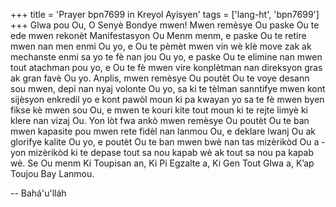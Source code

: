 +++
title = 'Prayer bpn7699 in Kreyol Ayisyen'
tags = ['lang-ht', 'bpn7699']
+++
Glwa pou Ou, O Senyè Bondye mwen! Mwen remèsye Ou paske Ou te ede mwen rekonèt Manifestasyon Ou Menm menm, e paske Ou te retire mwen nan men enmi Ou yo, e Ou te pèmèt mwen vin wè klè move zak ak mechanste enmi sa yo te fè nan jou Ou yo, e paske Ou te elimine nan mwen tout atachman pou yo, e Ou te fè mwen vire konplètman nan direksyon gras ak gran favè Ou yo. Anplis, mwen remèsye Ou poutèt Ou te voye desann sou mwen, depi nan nyaj volonte Ou yo, sa ki te tèlman sanntifye mwen kont sijèsyon enkredil yo e kont pawòl moun ki pa kwayan yo sa te fè mwen byen fikse kè mwen sou Ou, e mwen te kouri kite tout moun ki te rejte limyè ki klere nan vizaj Ou. Yon lòt fwa ankò mwen remèsye Ou poutèt Ou te ban mwen kapasite pou mwen rete fidèl nan lanmou Ou, e deklare lwanj Ou ak glorifye kalite Ou yo, e poutèt Ou te ban mwen bwè nan tas mizèrikòd Ou a - yon mizèrikòd ki te depase tout sa nou kapab wè ak tout sa nou pa kapab wè. 
Se Ou menm Ki Toupisan an, Ki Pi Egzalte a, Ki Gen Tout Glwa a, K’ap Toujou Bay Lanmou.

-- Bahá'u'lláh
